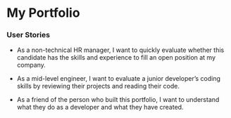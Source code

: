 
# **My Portfolio**

### **User Stories**
- As a non-technical HR manager, I want to quickly evaluate whether this candidate has the skills and experience to fill an open position at my company.

- As a mid-level engineer, I want to evaluate a junior developer’s coding skills by reviewing their projects and reading their code.

- As a friend of the person who built this portfolio, I want to understand what they do as a developer and what they have created.
